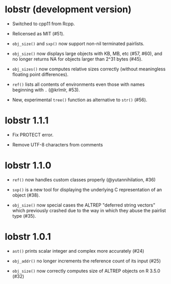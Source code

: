 # lobstr (development version)

* Switched to cpp11 from Rcpp.

* Relicensed as MIT (#51).

* `obj_size()` and `sxp()` now support non-nil terminated pairlists.

* `obj_size()` now displays large objects with KB, MB, etc (#57, #60),
  and no longer returns NA for objects larger than 2^31 bytes (#45).

* `obj_sizes()` now computes relative sizes correctly (without meaningless
  floating point differences).

* `ref()` lists all contents of environments even those with names beginning
  with `.` (@krlmlr, #53).

* New, experimental `tree()` function as alternative to `str()` (#56).

# lobstr 1.1.1

* Fix PROTECT error.

* Remove UTF-8 characters from comments

# lobstr 1.1.0

* `ref()` now handles custom classes properly (@yutannihilation, #36)

* `sxp()` is a new tool for displaying the underlying C representation
  of an object (#38).

* `obj_size()` now special cases the ALTREP "deferred string vectors" which
  previously crashed due to the way in which they abuse the pairlist type
  (#35).

# lobstr 1.0.1

* `ast()` prints scalar integer and complex more accurately (#24)

* `obj_addr()` no longer increments the reference count of its input (#25)

* `obj_size()` now correctly computes size of ALTREP objects on R 3.5.0 (#32)
